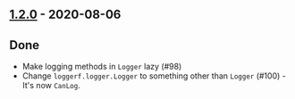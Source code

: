 ## [1.2.0](https://github.com/Kevin-Lee/logger-f/issues?utf8=%E2%9C%93&q=is%3Aissue+is%3Aclosed+milestone%3A%22milestone7%22) - 2020-08-06

## Done
* Make logging methods in `Logger` lazy (#98)
* Change `loggerf.logger.Logger` to something other than `Logger` (#100) - It's now `CanLog`.
